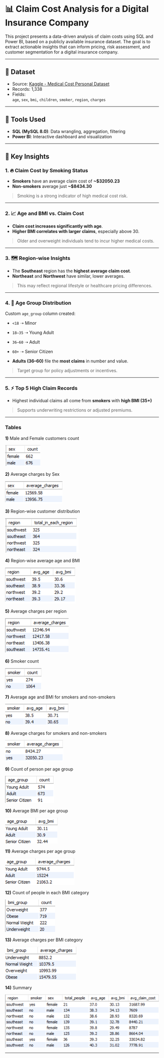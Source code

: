 # 📊 Claim Cost Analysis for a Digital Insurance Company

This project presents a data-driven analysis of claim costs using SQL and Power BI, based on a publicly available insurance dataset. The goal is to extract actionable insights that can inform pricing, risk assessment, and customer segmentation for a digital insurance company.

---

## 📁 Dataset

- Source: [Kaggle - Medical Cost Personal Dataset](https://www.kaggle.com/datasets/mirichoi0218/insurance)
- Records: 1,338
- Fields:  
  `age`, `sex`, `bmi`, `children`, `smoker`, `region`, `charges`

---

## 🧰 Tools Used

- **SQL (MySQL 8.0)**: Data wrangling, aggregation, filtering
- **Power BI**: Interactive dashboard and visualization

---

## 🧠 Key Insights

### 1. 🔥 Claim Cost by Smoking Status
- **Smokers** have an average claim cost of **~$32050.23**
- **Non-smokers** average just **~$8434.30**
> Smoking is a strong indicator of high medical cost risk.

---

### 2. 📈 Age and BMI vs. Claim Cost
- **Claim cost increases significantly with age**.
- **Higher BMI correlates with larger claims**, especially above 30.
> Older and overweight individuals tend to incur higher medical costs.

---

### 3. 🗺️ Region-wise Insights
- The **Southeast** region has the **highest average claim cost**.
- **Northeast** and **Northwest** have similar, lower averages.
> This may reflect regional lifestyle or healthcare pricing differences.

---

### 4. 🧍 Age Group Distribution
Custom `age_group` column created:
- `<18` ➝ Minor  
- `18–35` ➝ Young Adult  
- `36–60` ➝ Adult  
- `60+` ➝ Senior Citizen  

- **Adults (36–60)** file the **most claims** in number and value.
> Target group for policy adjustments or incentives.

---

### 5. ⚡ Top 5 High Claim Records
- Highest individual claims all come from **smokers** with **high BMI (35+)**
> Supports underwriting restrictions or adjusted premiums.

---

### Tables

**1)** Male and Female customers count

![male-female-count](image.png)

**2)** Average charges by Sex

![avg-charge-by-sex](image-1.png)

**3)** Region-wise customer distribution

![region-wise-population](image-2.png)

**4)** Region-wise average age and BMI

![avg-age-bmi-by-region](image-3.png)

**5)** Average charges per region

![avg-charge-by-region](image-4.png)

**6)** Smoker count

![smoker-count](image-5.png)

**7)** Average age and BMI for smokers and non-smokers

![avg-age-bmi-smoker](image-6.png)

**8)** Average charges for smokers and non-smokers

![avg-charge-smoker](image-7.png)

**9)** Count of person per age group

![person-age-group](image-8.png)

**10)** Average BMI per age group

![avg-bmi-age-group](image-9.png)

**11)** Average charges per age group

![avg-charge-age-group](image-10.png)

**12)** Count of people in each BMI category

![count-bmi-category](image-11.png)

**13)** Average charges per BMI category

![avg-charge-bmi-group](image-12.png)

**14)** Summary

![summary](image-13.png)

---
